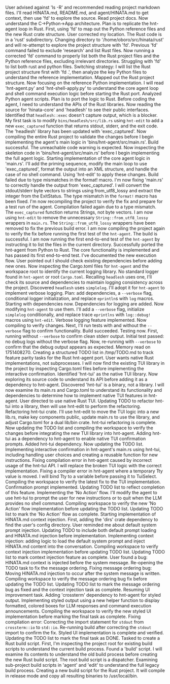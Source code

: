 User advised against 'ls -R' and recommended reading project markdown files. I'll read HINATA.md, README.md, and agent/HINATA.md to get context, then use 'fd' to explore the source.
Read project docs. Now understand the C->Python->App architecture. Plan is to replicate the hnt-agent loop in Rust. First, using 'fd' to map out the Python reference files and the new Rust crate structure.
User corrected my location. The Rust code is in a 'rust' subdirectory. Changing directory to '/home/oboro/src/hinata/rust' and will re-attempt to explore the project structure with 'fd'.
Previous 'fd' command failed to exclude 'research' and list Rust files. Now running a corrected 'fd' command to properly list both the Rust project files and the Python reference files, excluding irrelevant directories.
Struggling with 'fd' to list both rust and python files. Switching strategy: I will list the Rust project structure first with 'fd .', then analyze the key Python files to understand the reference implementation.
Mapped out the Rust project structure. Now focusing on the reference Python implementation. I will read 'hnt-agent.py' and 'hnt-shell-apply.py' to understand the core agent loop and shell command execution logic before starting the Rust port.
Analyzed Python agent scripts. Plan is to port the logic to Rust. Before coding the agent, I need to understand the APIs of the Rust libraries. Now reading the source for 'hinata-core' and 'headlesh' to see their public interfaces.
Identified that `headlesh::exec` doesn't capture output, which is a blocker. My first task is to modify `bins/headlesh/src/lib.rs` using `hnt-edit` to add a new `exec_captured` function that returns stdout, stderr, and the exit code.
The 'headlesh' library has been updated with 'exec_captured'. Now compiling the entire Rust project to validate the changes before I begin implementing the agent's main logic in 'bins/hnt-agent/src/main.rs'.
Build successful. The unreachable code warning is expected. Now inspecting the skeleton code in 'bins/hnt-agent/src/main.rs' before I begin implementing the full agent logic.
Starting implementation of the core agent logic in 'main.rs'. I'll add the priming sequence, modify the main loop to use 'exec_captured', format the output into an XML structure, and handle the case of no shell command. Using 'hnt-edit' to apply these changes.
Build failed due to type mismatches in the format! macro. I'm now fixing 'main.rs' to correctly handle the output from 'exec_captured'. I will convert the stdout/stderr byte vectors to strings using from_utf8_lossy and extract the integer from the ExitStatus.
The type mismatch in the `format!` macro has been fixed. I'm now recompiling the project to verify the fix and prepare for a test run of the agent.
Compilation failed again due to a type mismatch. The `exec_captured` function returns Strings, not byte vectors. I am now using `hnt-edit` to remove the unnecessary `String::from_utf8_lossy` wrappers in `main.rs`.
The `String::from_utf8_lossy` wrappers have been removed to fix the previous build error. I am now compiling the project again to verify the fix before running the first test of the `hnt-agent`.
The build is successful. I am now running the first end-to-end test of the `hnt-agent` by instructing it to list the files in the current directory.
Successfully ported the hnt-agent from Python to Rust. The core functionality is implemented and has passed its first end-to-end test. I've documented the new execution flow.
User pointed out I should check existing dependencies before adding new ones. Now inspecting the Cargo.toml files for `hnt-agent` and the workspace root to identify the current logging library.
No standard logger found in `hnt-agent` or root `Cargo.toml`. Recalling `headlesh` uses one, I'll check its source and dependencies to maintain logging consistency across the project.
Discovered `headlesh` uses `simplelog`. I'll adopt it for `hnt-agent` to implement verbose logging. Plan: add dependencies, a `--verbose` flag, conditional logger initialization, and replace `eprintln`s with `log` macros. Starting with dependencies now.
Dependencies for logging are added. Now modifying `hnt-agent` to use them. I'll add a `--verbose` flag, initialize `simplelog` conditionally, and replace trace `eprintlns` with `log::debug!` macros using `hnt-edit`.
Verbose logging feature implemented. Now compiling to verify changes. Next, I'll run tests with and without the `--verbose` flag to confirm functionality.
Build succeeded. Testing now. First, running without `--verbose` to confirm clean stderr output.
Initial test passed: no debug logs without the verbose flag. Now, re-running with `--verbose` to confirm that the debug output appears as expected.
Memory read on 1751408270.
Creating a structured TODO list in /tmp/TODO.md to track feature parity tasks for the Rust hnt-agent port.
User wants native Rust implementations, not subprocesses. I will now find the existing TUI library in the project by inspecting Cargo.toml files before implementing the interactive confirmation.
Identified 'hnt-tui' as the native TUI library. Now exploring its source code to understand its API before adding it as a dependency to hnt-agent.
Discovered 'hnt-tui' is a binary, not a library. I will now examine its main.rs and Cargo.toml to understand its functionality and dependencies to determine how to implement native TUI features in hnt-agent.
User directed to use native Rust TUI. Updating TODO to refactor hnt-tui into a library, then will use hnt-edit to perform the refactoring.
Refactoring hnt-tui crate. I'll use hnt-edit to move the TUI logic into a new lib.rs, make key components public, update main.rs to use the library, and adjust Cargo.toml for a dual lib/bin crate.
hnt-tui refactoring is complete. Now updating the TODO list and compiling the workspace to verify the changes before integrating the new TUI library into hnt-agent.
Adding hnt-tui as a dependency to hnt-agent to enable native TUI confirmation prompts.
Added hnt-tui dependency. Now updating the TODO list.
Implementing interactive confirmation in hnt-agent's main.rs using hnt-tui, including handling user choices and creating a reusable function for new instructions.
Fixing compilation error in hnt-agent caused by incorrect usage of the hnt-tui API. I will replace the broken TUI logic with the correct implementation.
Fixing a compiler error in hnt-agent where a temporary Tty value is moved. I will bind Tty to a variable before passing it to TuiSelect.
Compiling the workspace to verify the latest fix to the TUI implementation.
Confirmation prompt implemented. Updating TODO list to reflect completion of this feature.
Implementing the 'No Action' flow. I'll modify the agent to use hnt-tui to prompt the user for new instructions or to quit when the LLM provides no shell command.
Compiling workspace to verify the new 'No Action' flow implementation before updating the TODO list.
Updating TODO list to mark the 'No Action' flow as complete.
Starting implementation of HINATA.md context injection. First, adding the 'dirs' crate dependency to find the user's config directory.
User reminded me about default system prompt injection. Updating TODO to include both default prompt loading and HINATA.md injection before implementation.
Implementing context injection: adding logic to load the default system prompt and inject HINATA.md content into the conversation.
Compiling workspace to verify context injection implementation before updating TODO list.
Updating TODO list to mark context injection feature as complete.
User found a bug: HINATA.md context is injected before the system message. Re-opening the TODO task to fix the message ordering.
Fixing message ordering bug: Moving HINATA.md injection to occur after the system message is written.
Compiling workspace to verify the message ordering bug fix before updating the TODO list.
Updating TODO list to mark the message ordering bug as fixed and the context injection task as complete.
Resuming UI improvement task. Adding 'crossterm' dependency to hnt-agent for styled output.
Implementing styled output using a new helper function to display formatted, colored boxes for LLM responses and command execution announcements.
Compiling the workspace to verify the new styled UI implementation before marking the final task as complete.
Fixing compilation error: Correcting the import statement for `stdout` from `crossterm::io` to `std::io`.
Re-running build after correcting the `stdout` import to confirm the fix.
Styled UI implementation is complete and verified. Updating the TODO list to mark the final task as DONE.
Tasked to create a Rust build script. First, I'm inspecting the project root for existing build scripts to understand the current build process.
Found a 'build' script. I will examine its contents to understand the old build process before creating the new Rust build script.
The root build script is a dispatcher. Examining sub-project build scripts in 'agent' and 'edit' to understand the full legacy build process.
Creating a new build script for the Rust project. It will compile in release mode and copy all resulting binaries to /usr/local/bin.
